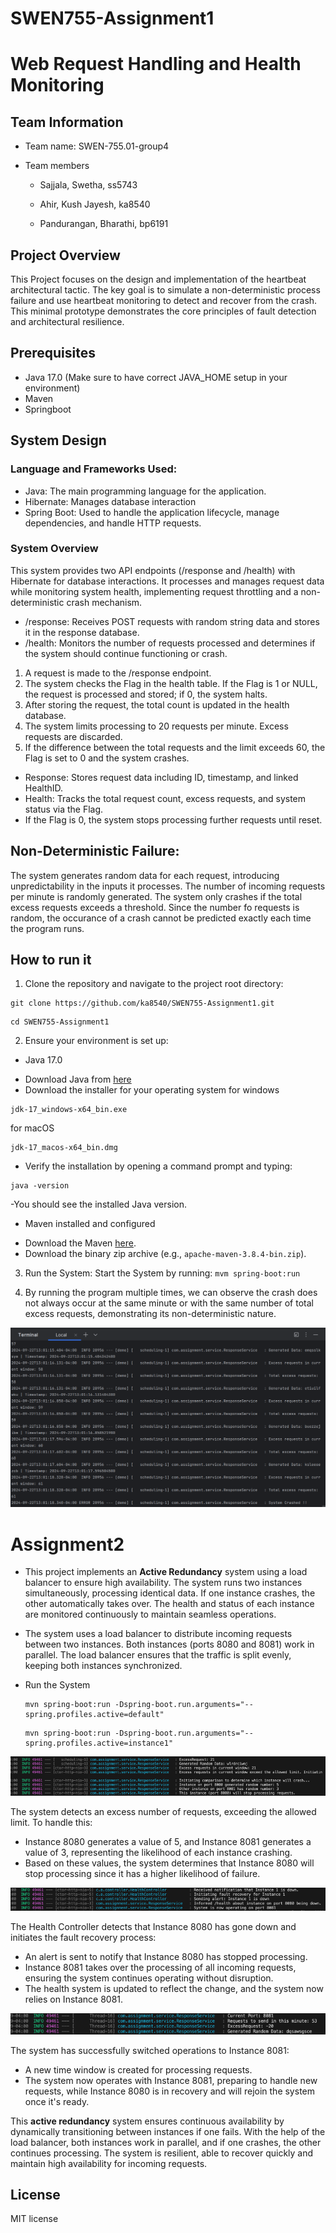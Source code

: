# SWEN755-Assignment1
# Web Request Handling and Health Monitoring


## Team Information

* Team name: SWEN-755.01-group4

* Team members

    * Sajjala, Swetha, ss5743

    * Ahir, Kush Jayesh, ka8540

    * Pandurangan, Bharathi, bp6191

## Project Overview
This Project focuses on the design and implementation of the heartbeat architectural tactic.
The key goal is to simulate a non-deterministic process failure and use
heartbeat monitoring to detect and recover from the crash.
This minimal prototype demonstrates the core principles of fault detection
and architectural resilience.

## Prerequisites
- Java 17.0 (Make sure to have correct JAVA_HOME setup in your environment)
- Maven
- Springboot

## System Design
### Language and Frameworks Used:
- Java: The main programming language for the application.
- Hibernate: Manages database interaction
- Spring Boot: Used to handle the application lifecycle, manage dependencies, and handle HTTP requests.

### System Overview
This system provides two API endpoints (/response and /health) with Hibernate for database interactions. It processes and manages request data while monitoring system health, implementing request throttling and a non-deterministic crash mechanism.
- /response: Receives POST requests with random string data and stores it in the response database.
- /health: Monitors the number of requests processed and determines if the system should continue functioning or crash.
1. A request is made to the /response endpoint.
2. The system checks the Flag in the health table. If the Flag is 1 or NULL, the request is processed and stored; if 0, the system halts.
3. After storing the request, the total count is updated in the health database.
4. The system limits processing to 20 requests per minute. Excess requests are discarded.
5. If the difference between the total requests and the limit exceeds 60, the Flag is set to 0 and the system crashes.
- Response: Stores request data including ID, timestamp, and linked HealthID.
- Health: Tracks the total request count, excess requests, and system status via the Flag.
- If the Flag is 0, the system stops processing further requests until reset.

## Non-Deterministic Failure:
The system generates random data for each request, introducing unpredictability in the inputs it processes. The number of incoming requests per minute is randomly generated. The system only crashes if the total excess requests exceeds a threshold. Since the number fo requests is random, the occurance of a crash cannot be predicted exactly each time the program runs.

## How to run it
1. Clone the repository and navigate to the project root directory:
```
git clone https://github.com/ka8540/SWEN755-Assignment1.git
```
```
cd SWEN755-Assignment1
```
2. Ensure your environment is set up:

* Java 17.0
- Download Java from [here](https://www.oracle.com/java/technologies/downloads/#java17)
- Download the installer for your operating system 
for windows 
```
jdk-17_windows-x64_bin.exe
```
for macOS
```
jdk-17_macos-x64_bin.dmg
```
- Verify the installation by opening a command prompt and typing:
```
java -version
```
-You should see the installed Java version.
* Maven installed and configured
- Download the Maven [here](https://maven.apache.org/download.cgi?.).
- Download the binary zip archive (e.g., `apache-maven-3.8.4-bin.zip`).

3. Run the System:
   Start the System by running: ```mvm spring-boot:run```

4. By running the program multiple times, we can observe the crash does not always occur at the same minute or with the same number of total excess requests, demonstrating its non-deterministic nature.

![img.png](Images/img.png)

# Assignment2
- This project implements an **Active Redundancy** system using a load balancer to ensure high availability. The system runs two instances simultaneously, processing identical data. If one instance crashes, the other automatically takes over. The health and status of each instance are monitored continuously to maintain seamless operations.

- The system uses a load balancer to distribute incoming requests between two instances. Both instances (ports 8080 and 8081) work in parallel. The load balancer ensures that the traffic is split evenly, keeping both instances synchronized.

- Run the System
   ```
   mvn spring-boot:run -Dspring-boot.run.arguments="--spring.profiles.active=default"
   ```
   ```
   mvn spring-boot:run -Dspring-boot.run.arguments="--spring.profiles.active=instance1"
   ```

![Screenshot_1](Images/image.png)

The system detects an excess number of requests, exceeding the allowed limit. 
To handle this:
- Instance 8080 generates a value of 5, and Instance 8081 generates a value of 3, representing the likelihood of each instance crashing.
- Based on these values, the system determines that Instance 8080 will stop processing since it has a higher likelihood of failure.

![Screenshot_2](Images/Screenshot_2.png)

The Health Controller detects that Instance 8080 has gone down and initiates the fault recovery process:
- An alert is sent to notify that Instance 8080 has stopped processing.
- Instance 8081 takes over the processing of all incoming requests, ensuring the system continues operating without disruption.
- The health system is updated to reflect the change, and the system now relies on Instance 8081.

![Screenshot_3](Images/Screenshot_3.png)

The system has successfully switched operations to Instance 8081:
- A new time window is created for processing requests.
- The system now operates with Instance 8081, preparing to handle new requests, while Instance 8080 is in recovery and will rejoin the system once it's ready.

This **active redundancy** system ensures continuous availability by dynamically transitioning between instances if one fails. With the help of the load balancer, both instances work in parallel, and if one crashes, the other continues processing. The system is resilient, able to recover quickly and maintain high availability for incoming requests.


## License
MIT license


